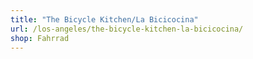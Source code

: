 ```yaml
---
title: "The Bicycle Kitchen/La Bicicocina"
url: /los-angeles/the-bicycle-kitchen-la-bicicocina/
shop: Fahrrad
---
```

